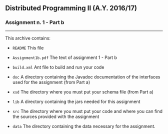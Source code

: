 ## __Distributed Programming II (A.Y. 2016/17)__

### Assignment n. 1 - Part b
------------------------

This archive contains:

- `README`            This file

- `Assignment1b.pdf`  The text of assignment 1 - Part b

- `build.xml`         Ant file to build and run your code

- `doc`               A directory containing the Javadoc documentation
                    of the interfaces used for the assignment (from Part a) 

- `xsd`               The directory where you must put your schema file (from Part a)

- `lib`               A directory containing the jars needed for this
                    assignment

- `src`               The directory where you must put your code and where
                    you can find the sources provided with the assignment

- `data`				The directory containing the data necessary for the
					assignment.

